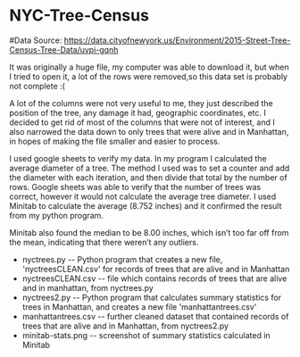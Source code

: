 # NYC-Tree-Census

#Data Source: https://data.cityofnewyork.us/Environment/2015-Street-Tree-Census-Tree-Data/uvpi-gqnh

It was originally a huge file, my computer was able to download it, but when I tried to open it, a lot of the rows were removed,so this data set is probably not complete :(

A lot of the columns were not very useful to me, they just described the position of the tree, any damage it had, geographic coordinates, etc.
I decided to get rid of most of the columns that were not of interest, and I also narrowed the data down to only trees that were alive and in Manhattan, in hopes of making the file smaller and easier to process.


I used google sheets to verify my data. In my program I calculated the average diameter of a tree.
The method I used was to set a counter and add the diameter with each iteration, and then divide that total by the number of rows.
Google sheets was able to verify that the number of trees was correct, however it would not calculate the average tree diameter. I used Minitab to calculate the average (8.752 inches) and it confirmed the result from my python program.

Minitab also found the median to be 8.00 inches, which isn’t too far off from the mean, indicating that there weren’t any outliers.


* nyctrees.py           -- Python program that creates a new file, 'nyctreesCLEAN.csv' for records of trees that are alive and in Manhattan
* nyctreesCLEAN.csv     -- file which contains records of trees that are alive and in manhattan, from nyctrees.py
* nyctrees2.py          -- Python program that calculates summary statistics for trees in Manhattan, and creates a new file 'manhattantrees.csv'
* manhattantrees.csv    -- further cleaned dataset that contained records of trees that are alive and in Manhattan, from nyctrees2.py
* minitab-stats.png     -- screenshot of summary statistics calculated in Minitab


